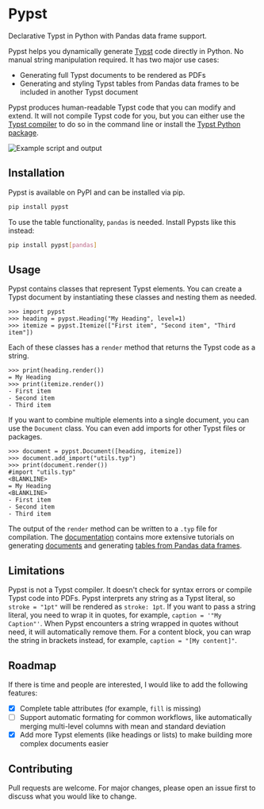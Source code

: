 # Pypst

Declarative Typst in Python with Pandas data frame support.

Pypst helps you dynamically generate [Typst](https://typst.app) code directly in Python. No manual string manipulation required.
It has two major use cases:

- Generating full Typst documents to be rendered as PDFs
- Generating and styling Typst tables from Pandas data frames to be included in another Typst document

Pypst produces human-readable Typst code that you can modify and extend.
It will not compile Typst code for you, but you can either use the [Typst compiler](https://github.com/typst/typst/releases) to do so in the command line or install the [Typst Python package](https://pypi.org/project/typst/).

![Example script and output](docs/examples/example.png)

## Installation

Pypst is available on PyPI and can be installed via pip.

```bash
pip install pypst
```

To use the table functionality, `pandas` is needed.
Install Pypsts like this instead:

```bash
pip install pypst[pandas]
```

## Usage

Pypst contains classes that represent Typst elements.
You can create a Typst document by instantiating these classes and nesting them as needed.

```pycon
>>> import pypst
>>> heading = pypst.Heading("My Heading", level=1)
>>> itemize = pypst.Itemize(["First item", "Second item", "Third item"])

```

Each of these classes has a `render` method that returns the Typst code as a string.

```pycon
>>> print(heading.render())
= My Heading
>>> print(itemize.render())
- First item
- Second item
- Third item

```

If you want to combine multiple elements into a single document, you can use the `Document` class.
You can even add imports for other Typst files or packages.

```pycon
>>> document = pypst.Document([heading, itemize])
>>> document.add_import("utils.typ")
>>> print(document.render())
#import "utils.typ"
<BLANKLINE>
= My Heading
<BLANKLINE>
- First item
- Second item
- Third item

```

The output of the `render` method can be written to a `.typ` file for compilation.
The [documentation](https://krokotsch.eu/pypst) contains more extensive tutorials on generating [documents](https://krokotsch.eu/pypst/usage) and generating [tables from Pandas data frames](https://krokotsch.eu/pypst/pandas).

## Limitations

Pypst is not a Typst compiler.
It doesn't check for syntax errors or compile Typst code into PDFs.
Pypst interprets any string as a Typst literal, so `stroke = "1pt"` will be rendered as `stroke: 1pt`.
If you want to pass a string literal, you need to wrap it in quotes, for example, `caption = '"My Caption"'`.
When Pypst encounters a string wrapped in quotes without need, it will automatically remove them.
For a content block, you can wrap the string in brackets instead, for example, `caption = "[My content]"`.

## Roadmap

If there is time and people are interested, I would like to add the following features:

- [x] Complete table attributes (for example, `fill` is missing)
- [ ] Support automatic formating for common workflows, like automatically merging multi-level columns with mean and standard deviation
- [x] Add more Typst elements (like headings or lists) to make building more complex documents easier

## Contributing

Pull requests are welcome. For major changes, please open an issue first to discuss what you would like to change.
